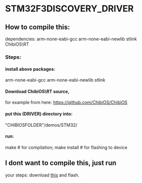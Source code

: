 # STM32F3DISCOVERY_DRIVER
## How to compile this:
dependencies:
arm-none-eabi-gcc
arm-none-eabi-newlib
stlink
ChibiOS\RT

### Steps:

#### install above packages:
arm-none-eabi-gcc
arm-none-eabi-newlib
stlink
#### Download ChibiOS\RT source, 
for example from here: https://github.com/ChibiOS/ChibiOS
#### put this (DRIVER) directory into:
"CHIBIOSFOLDER"/demos/STM32/

#### run:
make # for compilation;
make install # for flashing to device

## I dont want to compile this, just run
your steps:
download [this](./build/ch.bin)
and flash.
